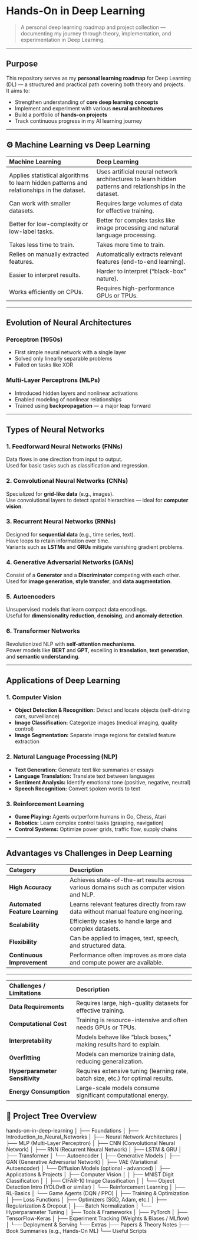 #  Hands-On in Deep Learning

> A personal deep learning roadmap and project collection — documenting my journey through theory, implementation, and experimentation in Deep Learning.

---

## Purpose

This repository serves as my **personal learning roadmap** for Deep Learning (DL) — a structured and practical path covering both theory and projects.  
It aims to:
- Strengthen understanding of **core deep learning concepts**
- Implement and experiment with various **neural architectures**
- Build a portfolio of **hands-on projects**
- Track continuous progress in my AI learning journey

---

## ⚙️ Machine Learning vs Deep Learning

| Machine Learning | Deep Learning |
|:--|:--|
| Applies statistical algorithms to learn hidden patterns and relationships in the dataset. | Uses artificial neural network architectures to learn hidden patterns and relationships in the dataset. |
| Can work with smaller datasets. | Requires large volumes of data for effective training. |
| Better for low-complexity or low-label tasks. | Better for complex tasks like image processing and natural language processing. |
| Takes less time to train. | Takes more time to train. |
| Relies on manually extracted features. | Automatically extracts relevant features (end-to-end learning). |
| Easier to interpret results. | Harder to interpret (“black-box” nature). |
| Works efficiently on CPUs. | Requires high-performance GPUs or TPUs. |

---

## Evolution of Neural Architectures

### **Perceptron (1950s)**
- First simple neural network with a single layer  
- Solved only linearly separable problems  
- Failed on tasks like XOR  

### **Multi-Layer Perceptrons (MLPs)**
- Introduced hidden layers and nonlinear activations  
- Enabled modeling of nonlinear relationships  
- Trained using **backpropagation** — a major leap forward  

---

##  Types of Neural Networks

### **1. Feedforward Neural Networks (FNNs)**
Data flows in one direction from input to output.  
Used for basic tasks such as classification and regression.

### **2. Convolutional Neural Networks (CNNs)**
Specialized for **grid-like data** (e.g., images).  
Use convolutional layers to detect spatial hierarchies — ideal for **computer vision**.

### **3. Recurrent Neural Networks (RNNs)**
Designed for **sequential data** (e.g., time series, text).  
Have loops to retain information over time.  
Variants such as **LSTMs** and **GRUs** mitigate vanishing gradient problems.

### **4. Generative Adversarial Networks (GANs)**
Consist of a **Generator** and a **Discriminator** competing with each other.  
Used for **image generation**, **style transfer**, and **data augmentation**.

### **5. Autoencoders**
Unsupervised models that learn compact data encodings.  
Useful for **dimensionality reduction**, **denoising**, and **anomaly detection**.

### **6. Transformer Networks**
Revolutionized NLP with **self-attention mechanisms**.  
Power models like **BERT** and **GPT**, excelling in **translation**, **text generation**, and **semantic understanding**.

---

##  Applications of Deep Learning

### **1. Computer Vision**
- **Object Detection & Recognition:** Detect and locate objects (self-driving cars, surveillance)  
- **Image Classification:** Categorize images (medical imaging, quality control)  
- **Image Segmentation:** Separate image regions for detailed feature extraction  

### **2. Natural Language Processing (NLP)**
- **Text Generation:** Generate text like summaries or essays  
- **Language Translation:** Translate text between languages  
- **Sentiment Analysis:** Identify emotional tone (positive, negative, neutral)  
- **Speech Recognition:** Convert spoken words to text  

### **3. Reinforcement Learning**
- **Game Playing:** Agents outperform humans in Go, Chess, Atari  
- **Robotics:** Learn complex control tasks (grasping, navigation)  
- **Control Systems:** Optimize power grids, traffic flow, supply chains  

---

## Advantages vs Challenges in Deep Learning

| **Category** | **Description** |
|:--|:--|
| **High Accuracy** | Achieves state-of-the-art results across various domains such as computer vision and NLP. |
| **Automated Feature Learning** | Learns relevant features directly from raw data without manual feature engineering. |
| **Scalability** | Efficiently scales to handle large and complex datasets. |
| **Flexibility** | Can be applied to images, text, speech, and structured data. |
| **Continuous Improvement** | Performance often improves as more data and compute power are available. |

---

| **Challenges / Limitations** | **Description** |
|:--|:--|
| **Data Requirements** | Requires large, high-quality datasets for effective training. |
| **Computational Cost** | Training is resource-intensive and often needs GPUs or TPUs. |
| **Interpretability** | Models behave like “black boxes,” making results hard to explain. |
| **Overfitting** | Models can memorize training data, reducing generalization. |
| **Hyperparameter Sensitivity** | Requires extensive tuning (learning rate, batch size, etc.) for optimal results. |
| **Energy Consumption** | Large-scale models consume significant computational energy. |

## 🌳 Project Tree Overview

hands-on-in-deep-learning
│
├── Foundations
│   ├── Introduction_to_Neural_Networks
│
├── Neural Network Architectures
│   ├── MLP (Multi-Layer Perceptron)
│   ├── CNN (Convolutional Neural Network)
│   ├── RNN (Recurrent Neural Network)
│   ├── LSTM & GRU
│   ├── Transformer
│   └── Autoencoder
│
├── Generative Models
│   ├── GAN (Generative Adversarial Network)
│   ├── VAE (Variational Autoencoder)
│   └── Diffusion Models (optional - advanced)
│
├── Applications & Projects
│   ├── Computer Vision
│   │   ├── MNIST Digit Classification
│   │   ├── CIFAR-10 Image Classification
│   │   └── Object Detection Intro (YOLOv8 or similar)
│   └── Reinforcement Learning
│       ├── RL-Basics
│       └── Game Agents (DQN / PPO)
│
├── Training & Optimization
│   ├── Loss Functions
│   ├── Optimizers (SGD, Adam, etc.)
│   ├── Regularization & Dropout
│   ├── Batch Normalization
│   └── Hyperparameter Tuning
│
├── Tools & Frameworks
│   ├── PyTorch
│   ├── TensorFlow-Keras
│   ├── Experiment Tracking (Weights & Biases / MLflow)
│   └── Deployment & Serving
└── Extras
    ├── Papers & Theory Notes
    ├── Book Summaries (e.g., Hands-On ML)
    └── Useful Scripts

